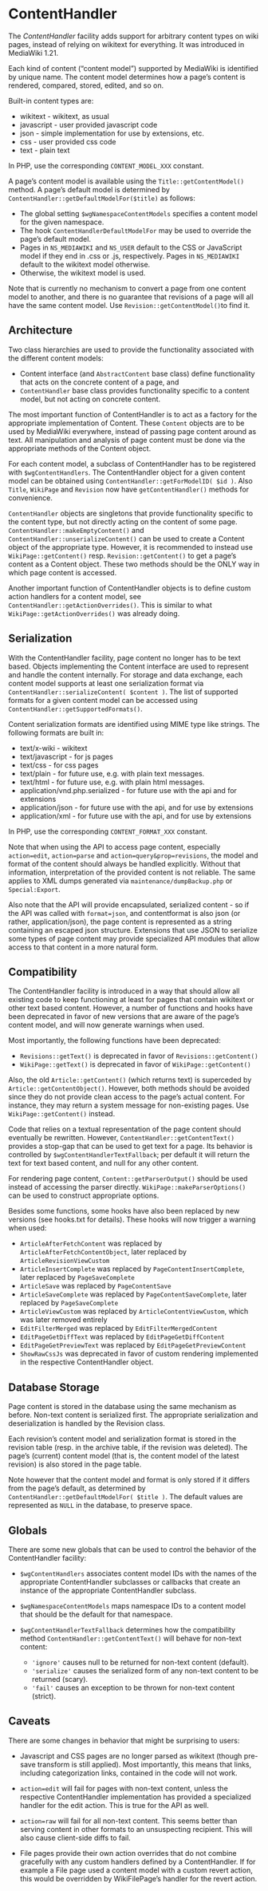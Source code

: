 ContentHandler
==============

The *ContentHandler* facility adds support for arbitrary content types on wiki pages, instead of relying on wikitext for everything. It was introduced in MediaWiki 1.21.

Each kind of content (“content model”) supported by MediaWiki is identified by unique name. The content model determines how a page’s content is rendered, compared, stored, edited, and so on.

Built-in content types are:

-   wikitext - wikitext, as usual
-   javascript - user provided javascript code
-   json - simple implementation for use by extensions, etc.
-   css - user provided css code
-   text - plain text

In PHP, use the corresponding `CONTENT_MODEL_XXX` constant.

A page’s content model is available using the `Title::getContentModel()` method. A page’s default model is determined by `ContentHandler::getDefaultModelFor($title)` as follows:

-   The global setting `$wgNamespaceContentModels` specifies a content model for the given namespace.
-   The hook `ContentHandlerDefaultModelFor` may be used to override the page’s default model.
-   Pages in `NS_MEDIAWIKI` and `NS_USER` default to the CSS or JavaScript model if they end in .css or .js, respectively. Pages in `NS_MEDIAWIKI` default to the wikitext model otherwise.
-   Otherwise, the wikitext model is used.

Note that is currently no mechanism to convert a page from one content model to another, and there is no guarantee that revisions of a page will all have the same content model. Use `Revision::getContentModel()`to find it.

Architecture
------------

Two class hierarchies are used to provide the functionality associated with the different content models:

-   Content interface (and `AbstractContent` base class) define functionality that acts on the concrete content of a page, and
-   `ContentHandler` base class provides functionality specific to a content model, but not acting on concrete content.

The most important function of ContentHandler is to act as a factory for the appropriate implementation of Content. These `Content` objects are to be used by MediaWiki everywhere, instead of passing page content around as text. All manipulation and analysis of page content must be done via the appropriate methods of the Content object.

For each content model, a subclass of ContentHandler has to be registered with `$wgContentHandlers`. The ContentHandler object for a given content model can be obtained using `ContentHandler::getForModelID( $id )`. Also `Title`, `WikiPage` and `Revision` now have `getContentHandler()` methods for convenience.

`ContentHandler` objects are singletons that provide functionality specific to the content type, but not directly acting on the content of some page. `ContentHandler::makeEmptyContent()` and `ContentHandler::unserializeContent()` can be used to create a Content object of the appropriate type. However, it is recommended to instead use `WikiPage::getContent()` resp. `Revision::getContent()` to get a page’s content as a Content object. These two methods should be the ONLY way in which page content is accessed.

Another important function of ContentHandler objects is to define custom action handlers for a content model, see `ContentHandler::getActionOverrides()`. This is similar to what `WikiPage::getActionOverrides()` was already doing.

Serialization
-------------

With the ContentHandler facility, page content no longer has to be text based. Objects implementing the Content interface are used to represent and handle the content internally. For storage and data exchange, each content model supports at least one serialization format via `ContentHandler::serializeContent( $content )`. The list of supported formats for a given content model can be accessed using `ContentHandler::getSupportedFormats()`.

Content serialization formats are identified using MIME type like strings. The following formats are built in:

-   text/x-wiki - wikitext
-   text/javascript - for js pages
-   text/css - for css pages
-   text/plain - for future use, e.g. with plain text messages.
-   text/html - for future use, e.g. with plain html messages.
-   application/vnd.php.serialized - for future use with the api and for extensions
-   application/json - for future use with the api, and for use by extensions
-   application/xml - for future use with the api, and for use by extensions

In PHP, use the corresponding `CONTENT_FORMAT_XXX` constant.

Note that when using the API to access page content, especially `action=edit`, `action=parse` and `action=query&prop=revisions`, the model and format of the content should always be handled explicitly. Without that information, interpretation of the provided content is not reliable. The same applies to XML dumps generated via `maintenance/dumpBackup.php` or `Special:Export`.

Also note that the API will provide encapsulated, serialized content - so if the API was called with `format=json`, and contentformat is also json (or rather, application/json), the page content is represented as a string containing an escaped json structure. Extensions that use JSON to serialize some types of page content may provide specialized API modules that allow access to that content in a more natural form.

Compatibility
-------------

The ContentHandler facility is introduced in a way that should allow all existing code to keep functioning at least for pages that contain wikitext or other text based content. However, a number of functions and hooks have been deprecated in favor of new versions that are aware of the page’s content model, and will now generate warnings when used.

Most importantly, the following functions have been deprecated:

-   `Revisions::getText()` is deprecated in favor of `Revisions::getContent()`
-   `WikiPage::getText()` is deprecated in favor of `WikiPage::getContent()`

Also, the old `Article::getContent()` (which returns text) is superceded by `Article::getContentObject()`. However, both methods should be avoided since they do not provide clean access to the page’s actual content. For instance, they may return a system message for non-existing pages. Use `WikiPage::getContent()` instead.

Code that relies on a textual representation of the page content should eventually be rewritten. However, `ContentHandler::getContentText()` provides a stop-gap that can be used to get text for a page. Its behavior is controlled by `$wgContentHandlerTextFallback`; per default it will return the text for text based content, and null for any other content.

For rendering page content, `Content::getParserOutput()` should be used instead of accessing the parser directly. `WikiPage::makeParserOptions()` can be used to construct appropriate options.

Besides some functions, some hooks have also been replaced by new versions (see hooks.txt for details). These hooks will now trigger a warning when used:

-   `ArticleAfterFetchContent` was replaced by `ArticleAfterFetchContentObject`, later replaced by `ArticleRevisionViewCustom`
-   `ArticleInsertComplete` was replaced by `PageContentInsertComplete`, later replaced by `PageSaveComplete`
-   `ArticleSave` was replaced by `PageContentSave`
-   `ArticleSaveComplete` was replaced by `PageContentSaveComplete`, later replaced by `PageSaveComplete`
-   `ArticleViewCustom` was replaced by `ArticleContentViewCustom`, which was later removed entirely
-   `EditFilterMerged` was replaced by `EditFilterMergedContent`
-   `EditPageGetDiffText` was replaced by `EditPageGetDiffContent`
-   `EditPageGetPreviewText` was replaced by `EditPageGetPreviewContent`
-   `ShowRawCssJs` was deprecated in favor of custom rendering implemented in the respective ContentHandler object.

Database Storage
----------------

Page content is stored in the database using the same mechanism as before. Non-text content is serialized first. The appropriate serialization and deserialization is handled by the Revision class.

Each revision’s content model and serialization format is stored in the revision table (resp. in the archive table, if the revision was deleted). The page’s (current) content model (that is, the content model of the latest revision) is also stored in the page table.

Note however that the content model and format is only stored if it differs from the page’s default, as determined by `ContentHandler::getDefaultModelFor( $title )`. The default values are represented as `NULL` in the database, to preserve space.

Globals
-------

There are some new globals that can be used to control the behavior of the ContentHandler facility:

-   `$wgContentHandlers` associates content model IDs with the names of the appropriate ContentHandler subclasses or callbacks that create an instance of the appropriate ContentHandler subclass.

-   `$wgNamespaceContentModels` maps namespace IDs to a content model that should be the default for that namespace.

-   `$wgContentHandlerTextFallback` determines how the compatibility method `ContentHandler::getContentText()` will behave for non-text content:
    -   `'ignore'` causes null to be returned for non-text content (default).
    -   `'serialize'` causes the serialized form of any non-text content to be returned (scary).
    -   `'fail'` causes an exception to be thrown for non-text content (strict).

Caveats
-------

There are some changes in behavior that might be surprising to users:

-   Javascript and CSS pages are no longer parsed as wikitext (though pre-save transform is still applied). Most importantly, this means that links, including categorization links, contained in the code will not work.

-   `action=edit` will fail for pages with non-text content, unless the respective ContentHandler implementation has provided a specialized handler for the edit action. This is true for the API as well.

-   `action=raw` will fail for all non-text content. This seems better than serving content in other formats to an unsuspecting recipient. This will also cause client-side diffs to fail.

-   File pages provide their own action overrides that do not combine gracefully with any custom handlers defined by a ContentHandler. If for example a File page used a content model with a custom revert action, this would be overridden by WikiFilePage’s handler for the revert action.
